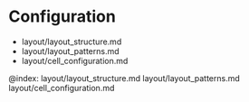 Configuration
==============

- layout/layout_structure.md
- layout/layout_patterns.md
- layout/cell_configuration.md


@index: 
layout/layout_structure.md
layout/layout_patterns.md
layout/cell_configuration.md